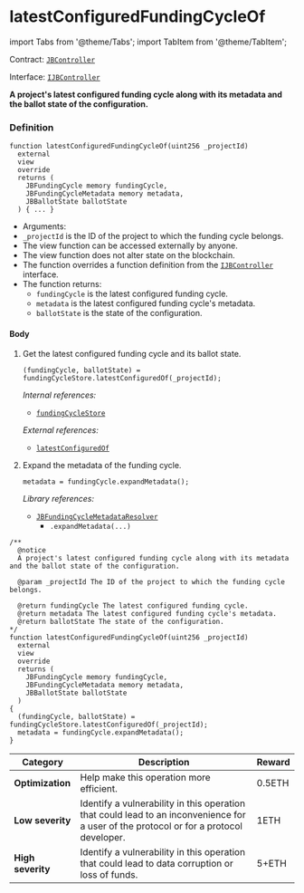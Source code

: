 # latestConfiguredFundingCycleOf

import Tabs from '@theme/Tabs';
import TabItem from '@theme/TabItem';

Contract: [`JBController`](/dev/api/contracts/or-controllers/jbcontroller/README.md)​‌

Interface: [`IJBController`](/dev/api/interfaces/ijbcontroller.md)

<Tabs>
<TabItem value="Step by step" label="Step by step">

**A project's latest configured funding cycle along with its metadata and the ballot state of the configuration.**

### Definition

```
function latestConfiguredFundingCycleOf(uint256 _projectId)
  external
  view
  override
  returns (
    JBFundingCycle memory fundingCycle,
    JBFundingCycleMetadata memory metadata,
    JBBallotState ballotState
  ) { ... }
```

- Arguments:
- `_projectId` is the ID of the project to which the funding cycle belongs.
- The view function can be accessed externally by anyone.
- The view function does not alter state on the blockchain.
- The function overrides a function definition from the [`IJBController`](/dev/api/interfaces/ijbcontroller.md) interface.
- The function returns:
  - `fundingCycle` is the latest configured funding cycle.
  - `metadata` is the latest configured funding cycle's metadata.
  - `ballotState` is the state of the configuration.

#### Body

1.  Get the latest configured funding cycle and its ballot state.

    ```
    (fundingCycle, ballotState) = fundingCycleStore.latestConfiguredOf(_projectId);
    ```

    _Internal references:_

    - [`fundingCycleStore`](/dev/api/contracts/or-controllers/jbcontroller/properties/fundingcyclestore.md)

    _External references:_

    - [`latestConfiguredOf`](/dev/api/contracts/jbfundingcyclestore/read/latestconfiguredof.md)

2.  Expand the metadata of the funding cycle.

    ```
    metadata = fundingCycle.expandMetadata();
    ```

    _Library references:_

    - [`JBFundingCycleMetadataResolver`](/dev/api/libraries/jbfundingcyclemetadataresolver.md)<br/>
      - `.expandMetadata(...)`

</TabItem>

<TabItem value="Code" label="Code">

```
/**
  @notice
  A project's latest configured funding cycle along with its metadata and the ballot state of the configuration.

  @param _projectId The ID of the project to which the funding cycle belongs.

  @return fundingCycle The latest configured funding cycle.
  @return metadata The latest configured funding cycle's metadata.
  @return ballotState The state of the configuration.
*/
function latestConfiguredFundingCycleOf(uint256 _projectId)
  external
  view
  override
  returns (
    JBFundingCycle memory fundingCycle,
    JBFundingCycleMetadata memory metadata,
    JBBallotState ballotState
  )
{
  (fundingCycle, ballotState) = fundingCycleStore.latestConfiguredOf(_projectId);
  metadata = fundingCycle.expandMetadata();
}
```

</TabItem>

<TabItem value="Bug bounty" label="Bug bounty">

| Category          | Description                                                                                                                            | Reward |
| ----------------- | -------------------------------------------------------------------------------------------------------------------------------------- | ------ |
| **Optimization**  | Help make this operation more efficient.                                                                                               | 0.5ETH |
| **Low severity**  | Identify a vulnerability in this operation that could lead to an inconvenience for a user of the protocol or for a protocol developer. | 1ETH   |
| **High severity** | Identify a vulnerability in this operation that could lead to data corruption or loss of funds.                                        | 5+ETH  |

</TabItem>
</Tabs>
